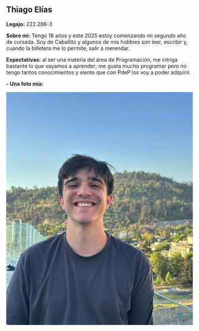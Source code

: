 ## Thiago Elías
**Legajo:** 222.286-3

**Sobre mi:** Tengo 18 años y este 2025 estoy comenzando mi segundo año de cursada. Soy de Caballito y algunos de mis hobbies son leer, escribir y, cuando la billetera me lo permite, salir a merendar.

**Expectativas:** al ser una materia del área de Programación, me intriga bastante lo que vayamos a aprender; me gusta mucho programar pero no tengo tantos conocimientos y siento que con PdeP los voy a poder adquirir.

**- Una foto mía:**

![foto.thiago](thiago_pdep.jpg)
